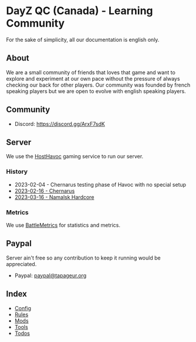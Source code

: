 # DayZ QC (Canada) - Learning Community

For the sake of simplicity, all our documentation is english only.

## About

We are a small community of friends that loves that game and want to explore and experiment at our own pace without the pressure of always checking our back for other players. Our community was founded by french speaking players but we are open to evolve with english speaking players.

## Community 

* Discord: https://discord.gg/ArxF7sdK

## Server

We use the [HostHavoc](https://hosthavoc.com/) gaming service to run our server.

### History

* 2023-02-04 - Chernarus testing phase of Havoc with no special setup
* [2023-02-16 - Chernarus](https://github.com/tapageur/workspace-dayz-havoc/blob/main/documentation/2023-02-16-chernarus-mods-infos.md)
* [2023-03-16 - Namalsk Hardcore](https://github.com/tapageur/workspace-dayz-havoc/blob/main/documentation/2023-03-16-namalsk-mods-infos.md)

### Metrics

We use [BattleMetrics](https://www.battlemetrics.com/servers/dayz/18619012) for statistics and metrics.

## Paypal

Server ain't free so any contribution to keep it running would be appreciated.

* Paypal: paypal@tapageur.org

## Index

* [Config](https://github.com/tapageur/workspace-dayz-havoc/tree/main/config)
* [Rules](https://github.com/tapageur/workspace-dayz-havoc/blob/main/documentation/rules.md)
* [Mods](https://github.com/tapageur/workspace-dayz-havoc/blob/main/documentation/2023-03-16-namalsk-mods-infos.md)
* [Tools](https://github.com/tapageur/workspace-dayz-havoc/blob/main/documentation/tools.md)
* [Todos](https://github.com/tapageur/workspace-dayz-havoc/blob/main/documentation/todos.md)
